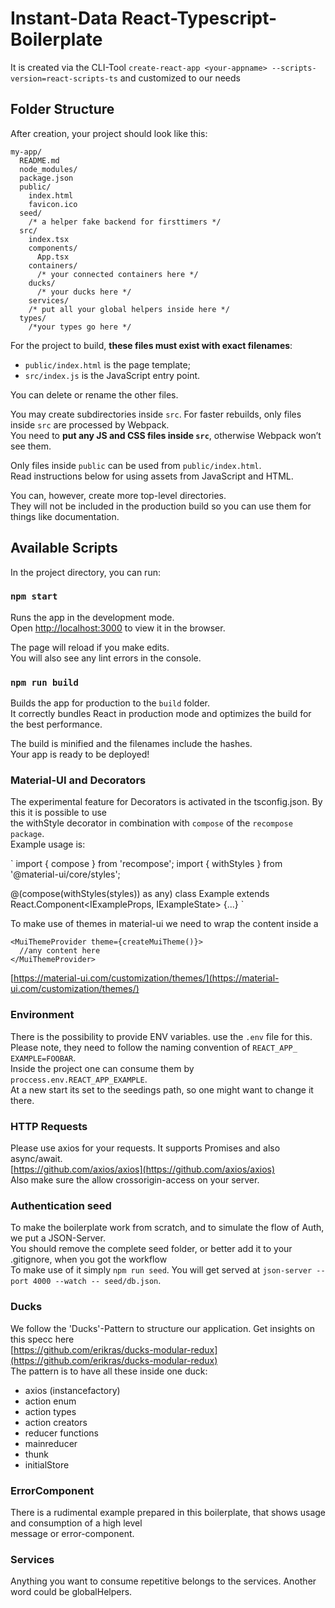 # Instant-Data React-Typescript-Boilerplate

It is created via the CLI-Tool ```create-react-app <your-appname> --scripts-version=react-scripts-ts``` and customized to our needs

## Folder Structure

After creation, your project should look like this:

```
my-app/
  README.md
  node_modules/
  package.json
  public/
    index.html
    favicon.ico
  seed/
    /* a helper fake backend for firsttimers */  
  src/
    index.tsx
    components/
      App.tsx
    containers/
      /* your connected containers here */
    ducks/
      /* your ducks here */
    services/
    /* put all your global helpers inside here */  
  types/
    /*your types go here */  
```

For the project to build, **these files must exist with exact filenames**:

* `public/index.html` is the page template;
* `src/index.js` is the JavaScript entry point.

You can delete or rename the other files.

You may create subdirectories inside `src`. For faster rebuilds, only files inside `src` are processed by Webpack.<br>
You need to **put any JS and CSS files inside `src`**, otherwise Webpack won’t see them.

Only files inside `public` can be used from `public/index.html`.<br>
Read instructions below for using assets from JavaScript and HTML.

You can, however, create more top-level directories.<br>
They will not be included in the production build so you can use them for things like documentation.

## Available Scripts

In the project directory, you can run:

### `npm start`

Runs the app in the development mode.<br>
Open [http://localhost:3000](http://localhost:3000) to view it in the browser.

The page will reload if you make edits.<br>
You will also see any lint errors in the console.

### `npm run build`

Builds the app for production to the `build` folder.<br>
It correctly bundles React in production mode and optimizes the build for the best performance.

The build is minified and the filenames include the hashes.<br>
Your app is ready to be deployed!

### Material-UI and Decorators

The experimental feature for Decorators is activated in the tsconfig.json. By this it is possible to use<br>
the withStyle decorator in combination with `compose` of the `recompose package`. <br>
Example usage is:

`
import { compose } from 'recompose';
import { withStyles } from '@material-ui/core/styles';

@(compose(withStyles(styles)) as any)
class Example extends React.Component<IExampleProps, IExampleState> {...}
`

To make use of themes in material-ui we need to wrap the content inside a<br>
```
<MuiThemeProvider theme={createMuiTheme()}>
  //any content here
</MuiThemeProvider>
```
[https://material-ui.com/customization/themes/](https://material-ui.com/customization/themes/)


### Environment

There is the possibility to provide ENV variables. use the `.env` file for this.<br>
Please note, they need to follow the naming convention of `REACT_APP_` `EXAMPLE=FOOBAR`.<br>
Inside the project one can consume them by `proccess.env.REACT_APP_EXAMPLE`. <br>
At a new start its set to the seedings path, so one might want to change it there.


### HTTP Requests

Please use axios for your requests. It supports Promises and also async/await.<br>
[https://github.com/axios/axios](https://github.com/axios/axios)<br>
Also make sure the allow crossorigin-access on your server.


### Authentication seed

To make the boilerplate work from scratch, and to simulate the flow of Auth, we put a JSON-Server.<br>
You should remove the complete seed folder, or better add it to your .gitignore, when you got the workflow<br>
To make use of it simply `npm run seed`. You will get served at `json-server --port 4000 --watch -- seed/db.json`.<br>


### Ducks

We follow the 'Ducks'-Pattern to structure our application. Get insights on this specc here<br>
[https://github.com/erikras/ducks-modular-redux](https://github.com/erikras/ducks-modular-redux) <br>
The pattern is to have all these inside one duck:
* axios (instancefactory)
* action enum
* action types
* action creators
* reducer functions
* mainreducer
* thunk
* initialStore


### ErrorComponent

There is a rudimental example prepared in this boilerplate, that shows usage and consumption of a high level<br>
message or error-component.


### Services

Anything you want to consume repetitive belongs to the services. Another word could be globalHelpers.<b>

